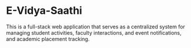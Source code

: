 # E-Vidya-Saathi
This is a full-stack web application that serves as a centralized system for managing  student activities, faculty interactions, and event notifications, and academic placement  tracking.

